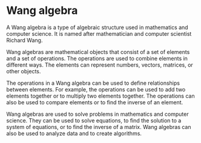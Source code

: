 # Wang algebra

A Wang algebra is a type of algebraic structure used in mathematics and computer science. It is named after mathematician and computer scientist Richard Wang.

Wang algebras are mathematical objects that consist of a set of elements and a set of operations. The operations are used to combine elements in different ways. The elements can represent numbers, vectors, matrices, or other objects.

The operations in a Wang algebra can be used to define relationships between elements. For example, the operations can be used to add two elements together or to multiply two elements together. The operations can also be used to compare elements or to find the inverse of an element.

Wang algebras are used to solve problems in mathematics and computer science. They can be used to solve equations, to find the solution to a system of equations, or to find the inverse of a matrix. Wang algebras can also be used to analyze data and to create algorithms.
